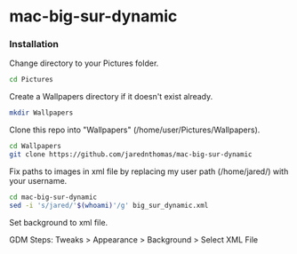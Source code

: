 # mac-big-sur-dynamic

### Installation
Change directory to your Pictures folder.
```sh
cd Pictures
```

Create a Wallpapers directory if it doesn't exist already.
```sh
mkdir Wallpapers
```

Clone this repo into "Wallpapers" (/home/user/Pictures/Wallpapers).
```sh
cd Wallpapers
git clone https://github.com/jarednthomas/mac-big-sur-dynamic
```

Fix paths to images in xml file by replacing my user path (/home/jared/) with your username.
```sh
cd mac-big-sur-dynamic
sed -i 's/jared/'$(whoami)'/g' big_sur_dynamic.xml
```

Set background to xml file.

GDM Steps: Tweaks > Appearance > Background > Select XML File
